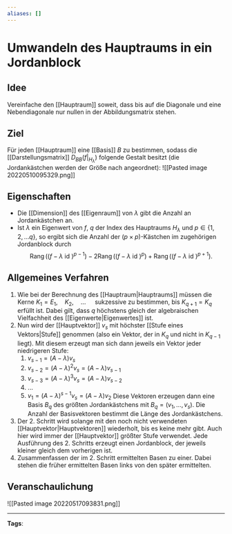 ```yaml
---
aliases: []
---
```


# Umwandeln des Hauptraums in ein Jordanblock

## Idee

Vereinfache den [[Hauptraum]] soweit, dass bis auf die Diagonale und eine Nebendiagonale nur nullen in der Abbildungsmatrix stehen.

## Ziel

Für jeden [[Hauptraum]] eine [[Basis]] $B$ zu bestimmen, sodass die [[Darstellungsmatrix]] $D_{B B}\left(\left.f\right|_{H_{\lambda}}\right)$ folgende Gestalt besitzt (die Jordankästchen werden der Größe nach angeordnet):
![[Pasted image 20220510095329.png]]

## Eigenschaften

- Die [[Dimension]] des [[Eigenraum]] von $\lambda$ gibt die Anzahl an Jordankästchen an.
- Ist $\lambda$ ein Eigenwert von $f$, $q$ der Index des Hauptraums $H_{\lambda}$ und $p \in\{1,2, \ldots q\}$, so ergibt sich die Anzahl der $(p \times p)$-Kästchen im zugehörigen Jordanblock durch
  $$
  \operatorname{Rang}\left((f-\lambda \text { id })^{p-1}\right)-2 \operatorname{Rang}\left((f-\lambda \text { id })^{p}\right)+\operatorname{Rang}\left((f-\lambda \text { id })^{p+1}\right) \text {. }
  $$

## Allgemeines Verfahren

1. Wie bei der Berechnung des [[Hauptraum|Hauptraums]] müssen die Kerne $K_1=E_1, \quad K_2, \quad ... \quad$ sukzessive zu bestimmen, bis $K_{q+1}=K_q$ erfüllt ist. Dabei gilt, dass $q$ höchstens gleich der algebraischen Vielfachheit des [[Eigenwerte|Eigenwertes]] ist.
2. Nun wird der [[Hauptvektor]] $v_s$ mit höchster [[Stufe eines Vektors|Stufe]] genommen (also ein Vektor, der in $K_q$ und nicht in $K_{q-1}$ liegt). Mit diesem erzeugt man sich dann jeweils ein Vektor jeder niedrigeren Stufe:
   1. $v_{s-1}=(A-\lambda)v_s$
   2. $v_{s-2}=(A-\lambda)^2v_s =(A-\lambda)v_{s-1}$
   3. $v_{s-3}=(A-\lambda)^3v_s =(A-\lambda)v_{s-2}$
   4. ...
   5. $v_1 =(A-\lambda)^{s-1}v_s =(A-\lambda)v_{2}$
      Diese Vektoren erzeugen dann eine Basis $B_q$ des größten Jordankästchens mit $B_q=(v_1, ..., v_s)$. Die Anzahl der Basisvektoren bestimmt die Länge des Jordankästchens.
3. Der 2. Schritt wird solange mit den noch nicht verwendeten [[Hauptvektor|Hauptvektoren]] wiederholt, bis es keine mehr gibt. Auch hier wird immer der [[Hauptvektor]] größter Stufe verwendet. Jede Ausführung des 2. Schritts erzeugt einen Jordanblock, der jeweils kleiner gleich dem vorherigen ist.
4. Zusammenfassen der im 2. Schritt ermittelten Basen zu einer. Dabei stehen die früher ermittelten Basen links von den später ermittelten.

## Veranschaulichung

![[Pasted image 20220517093831.png]]

---

**Tags**:
